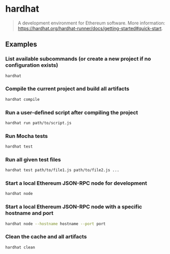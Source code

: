 # hardhat

> A development environment for Ethereum software. More information: <https://hardhat.org/hardhat-runner/docs/getting-started#quick-start>.

## Examples

### List available subcommands (or create a new project if no configuration exists)

```bash
hardhat
```

### Compile the current project and build all artifacts

```bash
hardhat compile
```

### Run a user-defined script after compiling the project

```bash
hardhat run path/to/script.js
```

### Run Mocha tests

```bash
hardhat test
```

### Run all given test files

```bash
hardhat test path/to/file1.js path/to/file2.js ...
```

### Start a local Ethereum JSON-RPC node for development

```bash
hardhat node
```

### Start a local Ethereum JSON-RPC node with a specific hostname and port

```bash
hardhat node --hostname hostname --port port
```

### Clean the cache and all artifacts

```bash
hardhat clean
```
